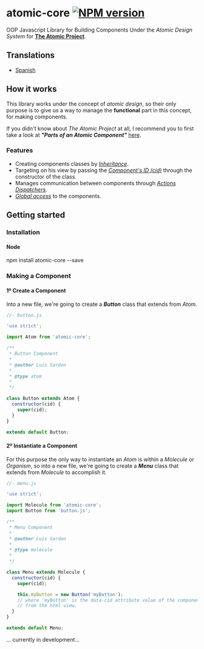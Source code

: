 # atomic-core [![NPM version][npm-image]][npm-url]
OOP Javascript Library for Building Components Under the *Atomic Design System*
for
**[The Atomic Project](https://github.com/luissardon/atomic-proyect/blob/master/README.md)**.

## Translations
* [Spanish](https://github.com/luissardon/atomic-core/blob/master/README-es.md)

## How it works

This library works under the concept of *atomic design*, so their only purpose
is to give us a way to manage the **functional** part in this concept, for
making components.

If you didn't know about *The Atomic Project* at all, I recommend you to first
take a look at ***"Parts of an Atomic Component"*** [here](#).

### Features
- Creating components classes by *[Inheritance](#)*.
- Targeting on his view by passing the *[Component's ID (cid)](#)* through the
constructor of the class.
- Manages communication between components through *[Actions Dispatchers](#)*.
- *[Global access](#)* to the components.

## Getting started

### Installation

#### Node
npm install atomic-core --save

### Making a Component

#### 1º Create a Component
Into a new file, we're going to create a ***Button*** class that extends from
*Atom*.

```javascript
//- button.js

'use strict';

import Atom from 'atomic-core';

/**
 * Button Component
 *
 * @author Luis Sardon
 *
 * @type atom
 *
 */

class Button extends Atom {
  constructor(cid) {
    super(cid);
  }
}

extends default Button;
```

#### 2º Instantiate a Component
For this purpose the only way to instantiate an *Atom* is within a *Molecule* or
*Organism*, so into a new file, we're going to create a ***Menu*** class that
extends from *Molecule* to accomplish it.

```javascript
//- menu.js

'use strict';

import Molecule from 'atomic-core';
import Button from 'button.js';

/**
 * Menu Component
 *
 * @author Luis Sardon
 *
 * @type molecule
 *
 */

class Menu extends Molecule {
  constructor(cid) {
    super(cid);

    this.myButton = new Button('myButton');
    // where 'myButton' is the data-cid attribute value of the component
    // from the html view.
  }
}

extends default Menu;
```

... currently in development...

[npm-image]: https://img.shields.io/npm/v/atomic-core.svg?style=flat-square
[npm-url]: https://www.npmjs.com/package/atomic-core
